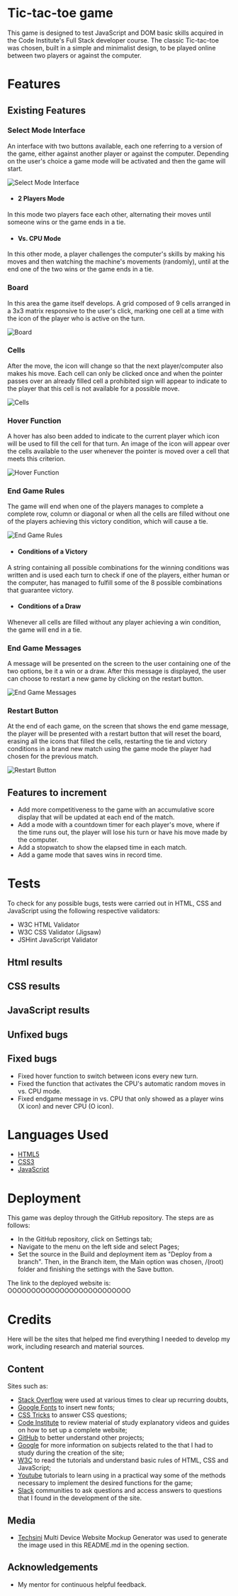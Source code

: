 # Tic-tac-toe game

This game is designed to test JavaScript and DOM basic skills acquired in the Code Institute's Full Stack developer course. The classic Tic-tac-toe was chosen, built in a simple and minimalist design, to be played online between two players or against the computer.

# Features
## Existing Features
### Select Mode Interface

An interface with two buttons available, each one referring to a version of the game, either against another player or against the computer. Depending on the user's choice a game mode will be activated and then the game will start.

![Select Mode Interface](./assets/images/select-mode-interface.JPG)

- #### 2 Players Mode
    
In this mode two players face each other, alternating their moves until someone wins or the game ends in a tie.

- #### Vs. CPU Mode

In this other mode, a player challenges the computer's skills by making his moves and then watching the machine's movements (randomly), until at the end one of the two wins or the game ends in a tie.

### Board

In this area the game itself develops. A grid composed of 9 cells arranged in a 3x3 matrix responsive to the user's click, marking one cell at a time with the icon of the player who is active on the turn.

![Board](./assets/images/board.jpg)

### Cells

After the move, the icon will change so that the next player/computer also makes his move. Each cell can only be clicked once and when the pointer passes over an already filled cell a prohibited sign will appear to indicate to the player that this cell is not available for a possible move.

![Cells](./assets/images/cells.jpg)

### Hover Function

A hover has also been added to indicate to the current player which icon will be used to fill the cell for that turn. An image of the icon will appear over the cells available to the user whenever the pointer is moved over a cell that meets this criterion.

![Hover Function](./assets/images/hover.jpg)

### End Game Rules

The game will end when one of the players manages to complete a complete row, column or diagonal or when all the cells are filled without one of the players achieving this victory condition, which will cause a tie.

![End Game Rules](./assets/images/winning-conditions.jpg)

- #### Conditions of a Victory

A string containing all possible combinations for the winning conditions was written and is used each turn to check if one of the players, either human or the computer, has managed to fulfill some of the 8 possible combinations that guarantee victory.

- #### Conditions of a Draw

Whenever all cells are filled without any player achieving a win condition, the game will end in a tie.

### End Game Messages

A message will be presented on the screen to the user containing one of the two options, be it a win or a draw. After this message is displayed, the user can choose to restart a new game by clicking on the restart button.

![End Game Messages](./assets/images/end-game-message.jpg)

### Restart Button

At the end of each game, on the screen that shows the end game message, the player will be presented with a restart button that will reset the board, erasing all the icons that filled the cells, restarting the tie and victory conditions in a brand new match using the game mode the player had chosen for the previous match.

![Restart Button](./assets/images/restart-button.jpg)

## Features to increment
- Add more competitiveness to the game with an accumulative score display that will be updated at each end of the match.
- Add a mode with a countdown timer for each player's move, where if the time runs out, the player will lose his turn or have his move made by the computer.
- Add a stopwatch to show the elapsed time in each match.
- Add a game mode that saves wins in record time.

# Tests
To check for any possible bugs, tests were carried out in HTML, CSS and JavaScript using the following respective validators:
- W3C HTML Validator
- W3C CSS Validator (Jigsaw)
- JSHint JavaScript Validator

## Html results



## CSS results



## JavaScript results



## Unfixed bugs



## Fixed bugs
- Fixed hover function to switch between icons every new turn.
- Fixed the function that activates the CPU's automatic random moves in vs. CPU mode.
- Fixed endgame message in vs. CPU that only showed as a player wins (X icon) and never CPU (O icon).


# Languages Used
- [HTML5](https://en.wikipedia.org/wiki/HTML5)
- [CSS3](https://en.wikipedia.org/wiki/CSS)
- [JavaScript](https://en.wikipedia.org/wiki/JavaScript)

# Deployment
This game was deploy through the GitHub repository. The steps are as follows:
- In the GitHub repository, click on Settings tab;
- Navigate to the menu on the left side and select Pages;
- Set the source in the Build and deployment item as "Deploy from a branch". Then, in the Branch item, the Main option was chosen, /(root) folder and finishing the settings with the Save button.

The link to the deployed website is: OOOOOOOOOOOOOOOOOOOOOOOOOO

# Credits
Here will be the sites that helped me find everything I needed to develop my work, including research and material sources.

## Content

Sites such as:
- [Stack Overflow](https://stackoverflow.co/) were used at various times to clear up recurring doubts,
- [Google Fonts](https://fonts.google.com/) to insert new fonts;
- [CSS Tricks](https://css-tricks.com/) to answer CSS questions;
- [Code Institute](https://learn.codeinstitute.net/) to review material of study explanatory videos and guides on how to set up a complete website;
- [GitHub](https://github.com/) to better understand other projects;
- [Google](https://www.google.com) for more information on subjects related to the that I had to study during the creation of the site;
- [W3C](https://www.w3.org/) to read the tutorials and understand basic rules of HTML, CSS and JavaScript;
- [Youtube](https://www.youtube.com/) tutorials to learn using in a practical way some of the methods necessary to implement the desired functions for the game;
- [Slack](https://slack.com/) communities to ask questions and access answers to questions that I found in the development of the site.

## Media

- [Techsini](https://techsini.com/multi-mockup/index.php) Multi Device Website Mockup Generator was used to generate the image used in this README.md in the opening section.

## Acknowledgements
- My mentor for continuous helpful feedback.
